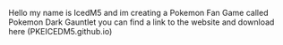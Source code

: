 Hello my name is IcedM5 and im creating a Pokemon Fan Game called Pokemon Dark Gauntlet you can find a link to the website and download here (PKEICEDM5.github.io)
